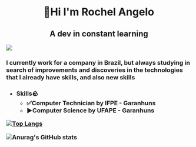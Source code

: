 <h1 align="center"> 👋Hi I'm Rochel Angelo </h1>
<h2 align="center"> A dev in constant learning </h2>

![](https://komarev.com/ghpvc/?username=rochelangelo)

<h3>I currently work for a company in Brazil, but always studying in search of improvements and discoveries in the technologies that I already have skills, and also new skills<h3>

- Skills🪨
  - ✅__Computer Technician__ by IFPE - Garanhuns
  - ▶**Computer Science** by UFAPE - Garanhuns

[![Top Langs](https://github-readme-stats.vercel.app/api/top-langs/?username=anuraghazra&layout=compact)](https://github.com/rochelangelo/github-readme-stats)

![Anurag's GitHub stats](https://github-readme-stats.vercel.app/api?username=rochelangelo&show_icons=true)
<!---
rochelangelo/rochelangelo is a ✨ special ✨ repository because its `README.md` (this file) appears on your GitHub profile.
You can click the Preview link to take a look at your changes.
--->

